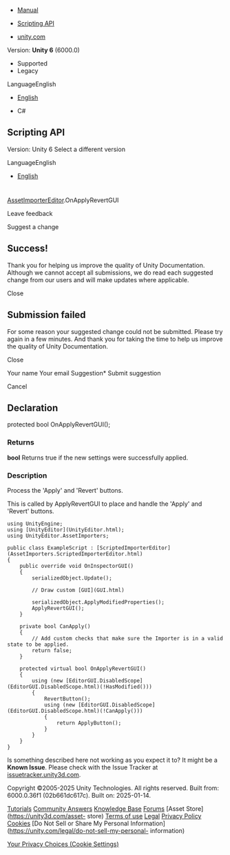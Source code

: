[ ]()

  * [Manual](../Manual/index.html)
  * [Scripting API](../ScriptReference/index.html)

  * [unity.com](https://unity.com/)

Version: **Unity 6** (6000.0)

  * Supported
  * Legacy

LanguageEnglish

  * [English]()

  * C#

[ ](https://docs.unity3d.com)

## Scripting API

Version: Unity 6 Select a different version

LanguageEnglish

  * [English]()

#
[AssetImporterEditor](AssetImporters.AssetImporterEditor.html).OnApplyRevertGUI

Leave feedback

Suggest a change

## Success!

Thank you for helping us improve the quality of Unity Documentation. Although
we cannot accept all submissions, we do read each suggested change from our
users and will make updates where applicable.

Close

## Submission failed

For some reason your suggested change could not be submitted. Please <a>try
again</a> in a few minutes. And thank you for taking the time to help us
improve the quality of Unity Documentation.

Close

Your name Your email Suggestion* Submit suggestion

Cancel

[ ]()

## Declaration

protected bool OnApplyRevertGUI();

### Returns

**bool** Returns true if the new settings were successfully applied.

### Description

Process the 'Apply' and 'Revert' buttons.

This is called by ApplyRevertGUI to place and handle the 'Apply' and 'Revert'
buttons.

    
    
    using UnityEngine;
    using [UnityEditor](UnityEditor.html);
    using UnityEditor.AssetImporters;  
      
    public class ExampleScript : [ScriptedImporterEditor](AssetImporters.ScriptedImporterEditor.html)
    {
        public override void OnInspectorGUI()
        {
            serializedObject.Update();  
      
            // Draw custom [GUI](GUI.html)  
      
            serializedObject.ApplyModifiedProperties();
            ApplyRevertGUI();
        }  
      
        private bool CanApply()
        {
            // Add custom checks that make sure the Importer is in a valid state to be applied.
            return false;
        }  
      
        protected virtual bool OnApplyRevertGUI()
        {
            using (new [EditorGUI.DisabledScope](EditorGUI.DisabledScope.html)(!HasModified()))
            {
                RevertButton();
                using (new [EditorGUI.DisabledScope](EditorGUI.DisabledScope.html)(!CanApply()))
                {
                    return ApplyButton();
                }
            }
        }
    }
    

Is something described here not working as you expect it to? It might be a
**Known Issue**. Please check with the Issue Tracker at
[issuetracker.unity3d.com](https://issuetracker.unity3d.com).

Copyright ©2005-2025 Unity Technologies. All rights reserved. Built from:
6000.0.36f1 (02b661dc617c). Built on: 2025-01-14.

[Tutorials](https://unity3d.com/learn) [Community
Answers](https://answers.unity3d.com) [Knowledge
Base](https://support.unity3d.com/hc/en-us)
[Forums](https://forum.unity3d.com) [Asset Store](https://unity3d.com/asset-
store) [Terms of use](https://docs.unity3d.com/Manual/TermsOfUse.html)
[Legal](https://unity.com/legal) [Privacy
Policy](https://unity.com/legal/privacy-policy)
[Cookies](https://unity.com/legal/cookie-policy) [Do Not Sell or Share My
Personal Information](https://unity.com/legal/do-not-sell-my-personal-
information)

[Your Privacy Choices (Cookie Settings)](javascript:void\(0\);)

